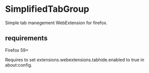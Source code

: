 # SimplifiedTabGroup
Simple tab manegement WebExtension for firefox.

##  requirements
Firefox 59+

Requires to set extensions.webextensions.tabhide.enabled to true in about:config.
